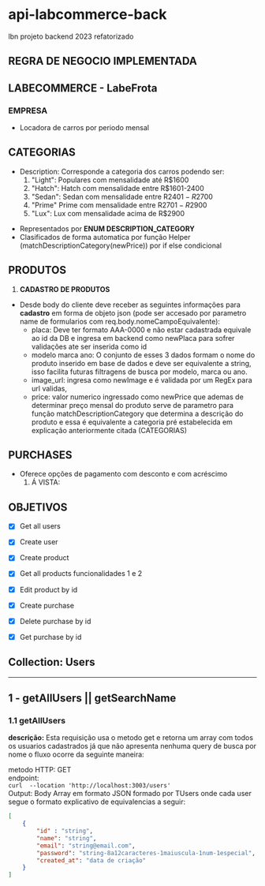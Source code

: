 # api-labcommerce-back
 lbn projeto backend 2023 refatorizado


## REGRA DE NEGOCIO IMPLEMENTADA

## LABECOMMERCE - LabeFrota
### EMPRESA
- Locadora de carros por periodo mensal

## CATEGORIAS
- Description: Corresponde a categoria dos carros podendo ser:  
    1. "Light": Populares com mensalidade até R$1600
    2. "Hatch": Hatch com mensalidade entre R$1601-2400
    3. "Sedan": Sedan com mensalidade entre R$2401-R$2700
    4. "Prime" Prime com mensalidade entre R$2701-R$2900
    5. "Lux": Lux com mensalidade acima de R$2900
* Representados por **ENUM DESCRIPTION_CATEGORY**
* Clasificados de forma automatica por função Helper (matchDescriptionCategory(newPrice)) por if else condicional

## PRODUTOS
1. **CADASTRO DE PRODUTOS**
- Desde body do cliente deve receber as seguintes informações para **cadastro** em forma de objeto json (pode ser accesado por parametro name de formularios com req.body.nomeCampoEquivalente):
    - placa: Deve ter formato AAA-0000 e não estar cadastrada equivale ao 
       id da DB e ingresa em backend como newPlaca para sofrer validações ate ser inserida como id 
    - modelo  marca ano: O conjunto de esses 3 dados formam o nome do produto inserido em base de dados e deve ser equivalente a string, isso facilita futuras filtragens de busca por modelo, marca ou ano.
    - image_url: ingresa como newImage e é validada por um RegEx para url validas,
    - price: valor numerico ingressado como newPrice que ademas de determinar preço mensal do produto serve de parametro para função matchDescriptionCategory que determina a descrição do produto e essa é equivalente a categoria pré estabelecida em explicação anteriormente citada (CATEGORIAS)

## PURCHASES 
- Oferece opções de pagamento com desconto e com acréscimo
  1. Á VISTA: 



## OBJETIVOS
- [x] Get all users
- [x]  Create user
- [x]  Create product
- [x]  Get all products funcionalidades 1 e 2
- [x]  Edit product by id
- [x]  Create purchase
- [x]  Delete purchase by id
- [x]  Get purchase by id


## Collection: **Users**
----

## 1 - getAllUsers || getSearchName

### 1.1 getAllUsers
**descrição:** Esta requisição usa o metodo get e retorna um array com todos os usuarios cadastrados já que não apresenta nenhuma query de busca por nome o fluxo ocorre da seguinte maneira:

metodo HTTP: <span class="get">GET</span>   
endpoint:    
````curl  --location 'http://localhost:3003/users'````   
Output:
Body Array em formato JSON formado por TUsers onde cada user segue o formato explicativo de equivalencias a seguir:   

```JSON
[
    {
        "id" : "string",
        "name": "string",
        "email": "string@email.com",
        "password": "string-8a12caracteres-1maiuscula-1num-1especial",
        "created_at": "data de criação"
    }
]
